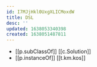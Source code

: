 ```yaml
---
id: I7MJjHkl0UxgXLICMoxdW
title: DSL
desc: ''
updated: 1638053340398
created: 1638051487811
---
```



- [[p.subClassOf]] [[c.Solution]] 
- [[p.instanceOf]] [[t.km.kos]]
